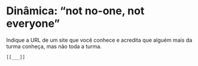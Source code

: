 <!--
author:   Andrea Charão

email:    andrea@inf.ufsm.br

version:  0.0.1

language: PT-BR

narrator: Brazilian Portuguese Female

comment:  Material de apoio para a disciplina
          ELC1090 - Desenvolvimento de Software para Web
          da Universidade Federal de Santa Maria

translation: English  translations/English.md
-->

# Dinâmica: “not no-one, not everyone”

Indique a URL de um site que você conhece e acredita que alguém mais da turma conheça, mas não toda a turma.


    [[___]]
